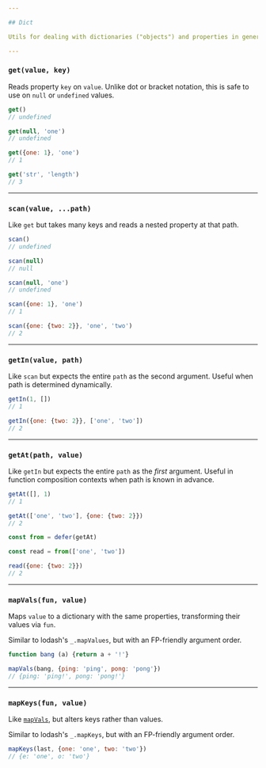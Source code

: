 ```yaml
---

## Dict

Utils for dealing with dictionaries ("objects") and properties in general.

---
```


### `get(value, key)`

Reads property `key` on `value`. Unlike dot or bracket notation, this is safe to
use on `null` or `undefined` values.

```js
get()
// undefined

get(null, 'one')
// undefined

get({one: 1}, 'one')
// 1

get('str', 'length')
// 3
```

---

### `scan(value, ...path)`

Like `get` but takes many keys and reads a nested property at that path.

```js
scan()
// undefined

scan(null)
// null

scan(null, 'one')
// undefined

scan({one: 1}, 'one')
// 1

scan({one: {two: 2}}, 'one', 'two')
// 2
```

---

### `getIn(value, path)`

Like `scan` but expects the entire `path` as the second argument. Useful when
path is determined dynamically.

```js
getIn(1, [])
// 1

getIn({one: {two: 2}}, ['one', 'two'])
// 2
```

---

### `getAt(path, value)`

Like `getIn` but expects the entire `path` as the _first_ argument. Useful in
function composition contexts when path is known in advance.

```js
getAt([], 1)
// 1

getAt(['one', 'two'], {one: {two: 2}})
// 2

const from = defer(getAt)

const read = from(['one', 'two'])

read({one: {two: 2}})
// 2
```

---

### `mapVals(fun, value)`

Maps `value` to a dictionary with the same properties, transforming their values
via `fun`.

Similar to lodash's `_.mapValues`, but with an FP-friendly argument order.

```js
function bang (a) {return a + '!'}

mapVals(bang, {ping: 'ping', pong: 'pong'})
// {ping: 'ping!', pong: 'pong!'}
```

---

### `mapKeys(fun, value)`

Like [`mapVals`](#-mapvals-fun-value-), but alters keys rather than values.

Similar to lodash's `_.mapKeys`, but with an FP-friendly argument order.

```js
mapKeys(last, {one: 'one', two: 'two'})
// {e: 'one', o: 'two'}
```

